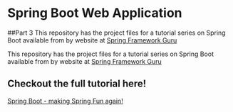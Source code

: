 # Spring Boot Web Application

##Part 3
This repository has the project files for a tutorial series on Spring Boot available from by website at [Spring Framework Guru](https://springframework.guru)

This repository has the project files for a tutorial series on Spring Boot available from by website at [Spring Framework Guru](https://springframework.guru)

## Checkout the full tutorial here!
[Spring Boot - making Spring Fun again!](https://springframework.guru/spring-boot-web-application-part-1-spring-initializr/)
